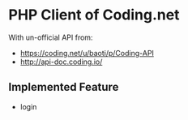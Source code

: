 # PHP Client of Coding.net


With un-official API from:

- https://coding.net/u/baoti/p/Coding-API
- http://api-doc.coding.io/


## Implemented Feature

- login
